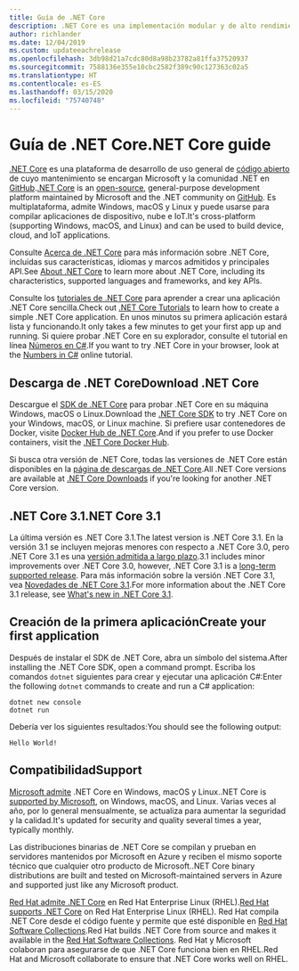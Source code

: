 ```yaml
---
title: Guía de .NET Core
description: .NET Core es una implementación modular y de alto rendimiento de .NET para crear aplicaciones Windows, Linux y macOS. Obtenga información sobre .NET Core para comenzar.
author: richlander
ms.date: 12/04/2019
ms.custom: updateeachrelease
ms.openlocfilehash: 3db98d21a7cdc80d8a98b23782a81ffa37520937
ms.sourcegitcommit: 7588136e355e10cbc2582f389c90c127363c02a5
ms.translationtype: HT
ms.contentlocale: es-ES
ms.lasthandoff: 03/15/2020
ms.locfileid: "75740748"
---
```

# <a name="net-core-guide"></a><span data-ttu-id="7539a-104">Guía de .NET Core</span><span class="sxs-lookup"><span data-stu-id="7539a-104">.NET Core guide</span></span>

<span data-ttu-id="7539a-105">[.NET Core](about.md) es una plataforma de desarrollo de uso general de [código abierto](https://github.com/dotnet/runtime/blob/master/LICENSE.TXT) de cuyo mantenimiento se encargan Microsoft y la comunidad .NET en [GitHub](https://github.com/dotnet/core).</span><span class="sxs-lookup"><span data-stu-id="7539a-105">[.NET Core](about.md) is an [open-source](https://github.com/dotnet/runtime/blob/master/LICENSE.TXT), general-purpose development platform maintained by Microsoft and the .NET community on [GitHub](https://github.com/dotnet/core).</span></span> <span data-ttu-id="7539a-106">Es multiplataforma, admite Windows, macOS y Linux y puede usarse para compilar aplicaciones de dispositivo, nube e IoT.</span><span class="sxs-lookup"><span data-stu-id="7539a-106">It's cross-platform (supporting Windows, macOS, and Linux) and can be used to build device, cloud, and IoT applications.</span></span>

<span data-ttu-id="7539a-107">Consulte [Acerca de .NET Core](about.md) para más información sobre .NET Core, incluidas sus características, idiomas y marcos admitidos y principales API.</span><span class="sxs-lookup"><span data-stu-id="7539a-107">See [About .NET Core](about.md) to learn more about .NET Core, including its characteristics, supported languages and frameworks, and key APIs.</span></span>

<span data-ttu-id="7539a-108">Consulte los [tutoriales de .NET Core](tutorials/index.md) para aprender a crear una aplicación .NET Core sencilla.</span><span class="sxs-lookup"><span data-stu-id="7539a-108">Check out [.NET Core Tutorials](tutorials/index.md) to learn how to create a simple .NET Core application.</span></span> <span data-ttu-id="7539a-109">En unos minutos su primera aplicación estará lista y funcionando.</span><span class="sxs-lookup"><span data-stu-id="7539a-109">It only takes a few minutes to get your first app up and running.</span></span> <span data-ttu-id="7539a-110">Si quiere probar .NET Core en su explorador, consulte el tutorial en línea [Números en C#](../csharp/tutorials/intro-to-csharp/numbers-in-csharp.yml).</span><span class="sxs-lookup"><span data-stu-id="7539a-110">If you want to try .NET Core in your browser, look at the [Numbers in C#](../csharp/tutorials/intro-to-csharp/numbers-in-csharp.yml) online tutorial.</span></span>

## <a name="download-net-core"></a><span data-ttu-id="7539a-111">Descarga de .NET Core</span><span class="sxs-lookup"><span data-stu-id="7539a-111">Download .NET Core</span></span>

<span data-ttu-id="7539a-112">Descargue el [SDK de .NET Core](https://www.microsoft.com/net/download) para probar .NET Core en su máquina Windows, macOS o Linux.</span><span class="sxs-lookup"><span data-stu-id="7539a-112">Download the [.NET Core SDK](https://www.microsoft.com/net/download) to try .NET Core on your Windows, macOS, or Linux machine.</span></span> <span data-ttu-id="7539a-113">Si prefiere usar contenedores de Docker, visite [Docker Hub de .NET Core](https://hub.docker.com/_/microsoft-dotnet-core/).</span><span class="sxs-lookup"><span data-stu-id="7539a-113">And if you prefer to use Docker containers, visit the [.NET Core Docker Hub](https://hub.docker.com/_/microsoft-dotnet-core/).</span></span>

<span data-ttu-id="7539a-114">Si busca otra versión de .NET Core, todas las versiones de .NET Core están disponibles en la [página de descargas de .NET Core](https://dotnet.microsoft.com/download/dotnet-core).</span><span class="sxs-lookup"><span data-stu-id="7539a-114">All .NET Core versions are available at [.NET Core Downloads](https://dotnet.microsoft.com/download/dotnet-core) if you're looking for another .NET Core version.</span></span>

## <a name="net-core-31"></a><span data-ttu-id="7539a-115">.NET Core 3.1</span><span class="sxs-lookup"><span data-stu-id="7539a-115">.NET Core 3.1</span></span>

<span data-ttu-id="7539a-116">La última versión es .NET Core 3.1.</span><span class="sxs-lookup"><span data-stu-id="7539a-116">The latest version is .NET Core 3.1.</span></span> <span data-ttu-id="7539a-117">En la versión 3.1 se incluyen mejoras menores con respecto a .NET Core 3.0, pero .NET Core 3.1 es una [versión admitida a largo plazo](https://dotnet.microsoft.com/platform/support/policy/dotnet-core).</span><span class="sxs-lookup"><span data-stu-id="7539a-117">3.1 includes minor improvements over .NET Core 3.0, however, .NET Core 3.1 is a [long-term supported release](https://dotnet.microsoft.com/platform/support/policy/dotnet-core).</span></span> <span data-ttu-id="7539a-118">Para más información sobre la versión .NET Core 3.1, vea [Novedades de .NET Core 3.1](./whats-new/dotnet-core-3-1.md).</span><span class="sxs-lookup"><span data-stu-id="7539a-118">For more information about the .NET Core 3.1 release, see [What's new in .NET Core 3.1](./whats-new/dotnet-core-3-1.md).</span></span>

## <a name="create-your-first-application"></a><span data-ttu-id="7539a-119">Creación de la primera aplicación</span><span class="sxs-lookup"><span data-stu-id="7539a-119">Create your first application</span></span>

<span data-ttu-id="7539a-120">Después de instalar el SDK de .NET Core, abra un símbolo del sistema.</span><span class="sxs-lookup"><span data-stu-id="7539a-120">After installing the .NET Core SDK, open a command prompt.</span></span> <span data-ttu-id="7539a-121">Escriba los comandos `dotnet` siguientes para crear y ejecutar una aplicación C#:</span><span class="sxs-lookup"><span data-stu-id="7539a-121">Enter the following `dotnet` commands to create and run a C# application:</span></span>

```dotnetcli
dotnet new console
dotnet run
```

<span data-ttu-id="7539a-122">Debería ver los siguientes resultados:</span><span class="sxs-lookup"><span data-stu-id="7539a-122">You should see the following output:</span></span>

```output
Hello World!
```

## <a name="support"></a><span data-ttu-id="7539a-123">Compatibilidad</span><span class="sxs-lookup"><span data-stu-id="7539a-123">Support</span></span>

<span data-ttu-id="7539a-124">[Microsoft admite](https://dotnet.microsoft.com/platform/support/policy) .NET Core en Windows, macOS y Linux.</span><span class="sxs-lookup"><span data-stu-id="7539a-124">.NET Core is [supported by Microsoft](https://dotnet.microsoft.com/platform/support/policy), on Windows, macOS, and Linux.</span></span> <span data-ttu-id="7539a-125">Varias veces al año, por lo general mensualmente, se actualiza para aumentar la seguridad y la calidad.</span><span class="sxs-lookup"><span data-stu-id="7539a-125">It's updated for security and quality several times a year, typically monthly.</span></span>

<span data-ttu-id="7539a-126">Las distribuciones binarias de .NET Core se compilan y prueban en servidores mantenidos por Microsoft en Azure y reciben el mismo soporte técnico que cualquier otro producto de Microsoft.</span><span class="sxs-lookup"><span data-stu-id="7539a-126">.NET Core binary distributions are built and tested on Microsoft-maintained servers in Azure and supported just like any Microsoft product.</span></span>

<span data-ttu-id="7539a-127">[Red Hat admite .NET Core](http://redhatloves.net/) en Red Hat Enterprise Linux (RHEL).</span><span class="sxs-lookup"><span data-stu-id="7539a-127">[Red Hat supports .NET Core](http://redhatloves.net/) on Red Hat Enterprise Linux (RHEL).</span></span> <span data-ttu-id="7539a-128">Red Hat compila .NET Core desde el código fuente y permite que esté disponible en [Red Hat Software Collections](https://developers.redhat.com/products/softwarecollections/overview/).</span><span class="sxs-lookup"><span data-stu-id="7539a-128">Red Hat builds .NET Core from source and makes it available in the [Red Hat Software Collections](https://developers.redhat.com/products/softwarecollections/overview/).</span></span> <span data-ttu-id="7539a-129">Red Hat y Microsoft colaboran para asegurarse de que .NET Core funciona bien en RHEL.</span><span class="sxs-lookup"><span data-stu-id="7539a-129">Red Hat and Microsoft collaborate to ensure that .NET Core works well on RHEL.</span></span>
